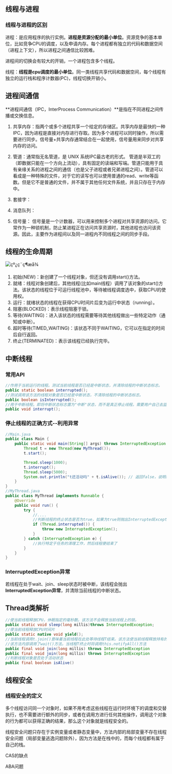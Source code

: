 ## 线程与进程

### 线程与进程的区别

进程：是应用程序的执行实例。**进程是资源分配的最小单位**。资源竞争的基本单位，比如竞争CPU的调度，以及申请内存。每个进程都有独立的代码和数据空间（进程上下文），所以进程之间通信比较困难。

进程间的切换会有较大的开销，一个进程包含多个线程。

线程：**线程是cpu调度的最小单位**。同一类线程共享代码和数据空间，每个线程有独立的运行栈和程序计数器(PC)，线程切换开销小。



## 进程间通信

**进程间通信（IPC，InterProcess Communication）**是指在不同进程之间传播或交换信息。

1. 共享内存：指两个或多个进程共享一个给定的存储区。共享内存是最快的一种 IPC，因为进程是直接对内存进行存取。因为多个进程可以同时操作，所以需要进行同步。信号量+共享内存通常结合在一起使用，信号量用来同步对共享内存的访问。

2. 管道：通常指无名管道，是 UNIX 系统IPC最古老的形式。 管道是半双工的（即数据只能在一个方向上流动），具有固定的读端和写端。管道只能用于具有亲缘关系的进程之间的通信（也是父子进程或者兄弟进程之间）。管道可以看成是一种特殊的文件，对于它的读写也可以使用普通的read、write等函数。但是它不是普通的文件，并不属于其他任何文件系统，并且只存在于内存中。

3. 套接字：

4. 消息队列：

5. 信号量： 信号量是一个计数器，可以用来控制多个进程对共享资源的访问。它常作为一种锁机制，防止某进程正在访问共享资源时，其他进程也访问该资源。因此，主要作为进程间以及同一进程内不同线程之间的同步手段。



## 线程的生命周期

![çº¿ç¨ç¶æå¾](https://img-blog.csdnimg.cn/20181120173640764.jpeg?x-oss-process=image/watermark,type_ZmFuZ3poZW5naGVpdGk,shadow_10,text_aHR0cHM6Ly9ibG9nLmNzZG4ubmV0L3BhbmdlMTk5MQ==,size_16,color_FFFFFF,t_70)

1. 初始(NEW)：新创建了一个线程对象，但还没有调用start()方法。
2. 就绪：线程对象创建后，其他线程(比如main线程）调用了该对象的start()方法。该状态的线程位于可运行线程池中，等待被线程调度选中，获取CPU的使用权。
3. 运行：就绪状态的线程在获得CPU时间片后变为运行中状态（running）。
4. 阻塞(BLOCKED)：表示线程阻塞于锁。
5. 等待(WAITING)：进入该状态的线程需要等待其他线程做出一些特定动作（通知或中断）。
6. 超时等待(TIMED_WAITING)：该状态不同于WAITING，它可以在指定的时间后自行返回。
7. 终止(TERMINATED)：表示该线程已经执行完毕。



## 中断线程

### 常用API

```java
//作用于当前运行的线程。测试当前线程是否已经是中断状态，并清除线程的中断状态标志。
public static boolean interrupted();
//测试调用该方法的线程对象是否已经是中断状态，不清除线程的中断状态标志。
public boolean isInterrupted();
//用于中断线程。即将中断状态标志置为"中断"状态，而不是真正停止线程。需要用户自己去监视线程的状态为并做处理。
public void interrupt(); 
```
### 停止线程的正确方式--利用异常

```java
//Main.java
public class Main {    
    public static void main(String[] args) throws InterruptedException {
        Thread t = new Thread(new MyThread());
        t.start();

        Thread.sleep(1000);
        t.interrupt();
        Thread.sleep(5000);
        System.out.println("t还活动吗" + t.isAlive()); // 返回false，说明线程t已结束
    }    
}
//MyThread.java
public class MyThread implements Runnable {
    @Override
    public void run() {
        try {
            //....
            //判断线程的终止状态是否为true，如果为true则抛出InterruptedException异常，跳出正在执行的代码
            if (Thread.interrupted()) {
                throw new InterruptedException();
            }
        } catch (InterruptedException e) {
            //执行特定于任务的清理工作，然后线程便结束了
        }
    }
}    
```

### InterruptedException异常

若线程在处于wait、join、sleep状态时被中断，该线程会抛出**InterruptedException异常**，并清除当前线程的中断状态。        



## Thread类解析

```java
//使当前线程释放CPU，休眠指定的毫秒数。该方法不会释放当前线程上的锁。
public static void sleep(long millis)throws InterruptedException;
//使当前线程释放CPU时间片
public static native void yield();
//当前线程调用t.join()意味着当前线程在此处等待线程T结束。该方法使当前线程释放持有的锁
//该方法内部调用了wait()方法。当线程T终止时将调用this.notifyAll()方法
public final void join(long millis) throws InterruptedException
public final void join(long millis) throws InterruptedException
//判断线程对象是否处于活动状态
public final boolean isAlive()
```







## 线程安全

### 线程安全的定义

多个线程访问同一个对象时，如果不用考虑这些线程在运行时环境下的调度和交替执行，也不需要进行额外的同步，或者在调用方进行任何其他操作，调用这个对象的行为都可以获得正确的结果，那么这个对象就是线程安全的。

线程安全问题只存在于实例变量或者静态变量中，方法内部的局部变量不存在线程安全问题（局部变量逃逸问题除外），因为方法是在栈中的，而每个线程都有属于自己的栈。







CAS的缺点



ABA问题



